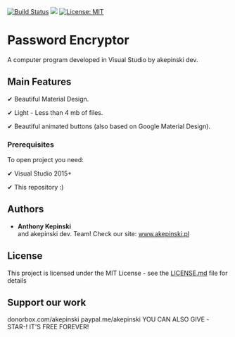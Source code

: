 [![Build Status](https://travis-ci.org/xxczaki/password-encrypt.svg?branch=master)](https://travis-ci.org/xxczaki/password-encrypt)
[![](https://img.shields.io/badge/GITTER-join%20chat-green.svg)](https://gitter.im/akepinski-dev)
[![License: MIT](https://img.shields.io/badge/License-MIT-yellow.svg)](https://opensource.org/licenses/MIT)

# Password Encryptor

A computer program developed in Visual Studio by akepinski dev.

## Main Features

✔ Beautiful Material Design.

✔ Light - Less than 4 mb of files.

✔ Beautiful animated buttons (also based on Google Material Design).

### Prerequisites

To open project you need:

✔ Visual Studio 2015+

✔ This repository :)
 
## Authors

* **Anthony Kepinski**  
 and akepinski dev. Team! Check our site: www.akepinski.pl

## License

This project is licensed under the MIT License - see the [LICENSE.md](LICENSE.md) file for details

## Support our work
donorbox.com/akepinski
paypal.me/akepinski
YOU CAN ALSO GIVE -STAR-! IT'S FREE FOREVER!

 
